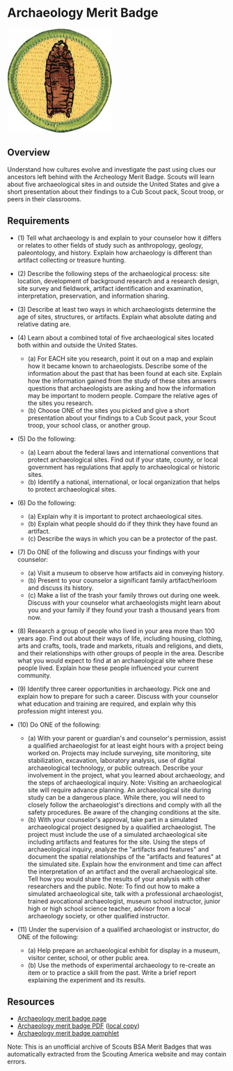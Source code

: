 

# Archaeology Merit Badge

![Archaeology Merit Badge](images/archaeology-merit-badge.jpg)

## Overview



Understand how cultures evolve and investigate the past using clues our ancestors left behind with the Archeology Merit Badge. Scouts will learn about five archaeological sites in and outside the United States and give a short presentation about their findings to a Cub Scout pack, Scout troop, or peers in their classrooms.

## Requirements

* (1) Tell what archaeology is and explain to your counselor how it differs or relates to other fields of study such as anthropology, geology, paleontology, and history. Explain how archaeology is different than artifact collecting or treasure hunting.
* (2) Describe the following steps of the archaeological process: site location, development of background research and a research design, site survey and fieldwork, artifact identification and examination, interpretation, preservation, and information sharing.
* (3) Describe at least two ways in which archaeologists determine the age of sites, structures, or artifacts. Explain what absolute dating and relative dating are.
* (4) Learn about a combined total of five archaeological sites located both within and outside the United States.
    * (a) For EACH site you research, point it out on a map and explain how it became known to archaeologists. Describe some of the information about the past that has been found at each site. Explain how the information gained from the study of these sites answers questions that archaeologists are asking and how the information may be important to modern people. Compare the relative ages of the sites you research.
    * (b) Choose ONE of the sites you picked and give a short presentation about your findings to a Cub Scout pack, your Scout troop, your school class, or another group.


* (5) Do the following:
    * (a) Learn about the federal laws and international conventions that protect archaeological sites. Find out if your state, county, or local government has regulations that apply to archaeological or historic sites.
    * (b) Identify a national, international, or local organization that helps to protect archaeological sites.


* (6) Do the following:
    * (a) Explain why it is important to protect archaeological sites.
    * (b) Explain what people should do if they think they have found an artifact.
    * (c) Describe the ways in which you can be a protector of the past.


* (7) Do ONE of the following and discuss your findings with your counselor:
    * (a) Visit a museum to observe how artifacts aid in conveying history.
    * (b) Present to your counselor a significant family artifact/heirloom and discuss its history.
    * (c) Make a list of the trash your family throws out during one week. Discuss with your counselor what archaeologists might learn about you and your family if they found your trash a thousand years from now.


* (8) Research a group of people who lived in your area more than 100 years ago. Find out about their ways of life, including housing, clothing, arts and  crafts, tools, trade and markets, rituals and religions, and diets, and their relationships with other groups of people in the area. Describe what you would expect to find at an archaeological site where these people lived. Explain how these people influenced your current community.
* (9) Identify three career opportunities in archaeology. Pick one and explain how to prepare for such a career. Discuss with your counselor what education and training are required, and explain why this profession might interest you.
* (10) Do ONE of the following:
    * (a) With your parent or guardian's and counselor's permission, assist a qualified archaeologist for at least eight hours with a project being worked on. Projects may include surveying, site monitoring, site stabilization, excavation, laboratory analysis, use of digital archaeological technology, or public outreach. Describe your involvement in the project, what you learned about archaeology, and the steps of archaeological inquiry.   Note: Visiting an archaeological site will require advance planning. An archaeological site during study can be a dangerous place. While there, you will need to closely follow the archaeologist's directions and comply with all the safety procedures. Be aware of the changing conditions at the site.
    * (b) With your counselor's approval, take part in a simulated archaeological project designed by a qualified archaeologist. The project must include the use of a simulated archaeological site including artifacts and features for the site. Using the steps of archaeological inquiry, analyze the "artifacts and features" and document the spatial relationships of the "artifacts and features" at the simulated site.   Explain how the environment and time can affect the interpretation of an artifact and the overall archaeological site. Tell how you would share the results of your analysis with other researchers and the public.   Note: To find out how to make a simulated archaeological site, talk with a professional archaeologist, trained avocational archaeologist, museum school instructor, junior high or high school science teacher, advisor from a local archaeology society, or other qualified instructor.


* (11) Under the supervision of a qualified archaeologist or instructor, do ONE of the following:
    * (a) Help prepare an archaeological exhibit for display in a museum, visitor center, school, or other public area.
    * (b) Use the methods of experimental archaeology to re-create an item or to practice a skill from the past. Write a brief report explaining the experiment and its results.




## Resources

- [Archaeology merit badge page](https://www.scouting.org/merit-badges/archaeology/)
- [Archaeology merit badge PDF](https://filestore.scouting.org/filestore/Merit_Badge_ReqandRes/35855(21)Archaeology_REQ.pdf) ([local copy](files/archaeology-merit-badge.pdf))
- [Archaeology merit badge pamphlet](https://www.scoutshop.org/archaeology-merit-badge-pamphlet-660203.html)

Note: This is an unofficial archive of Scouts BSA Merit Badges that was automatically extracted from the Scouting America website and may contain errors.